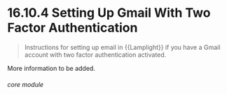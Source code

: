#    16.10.4 Setting Up Gmail With Two Factor Authentication

> Instructions for setting up email in {{Lamplight}} if you have a Gmail account with two factor authentication activated.

More information to be added.


###### core module
